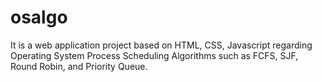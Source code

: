 # osalgo
It is a web application project based on HTML, CSS, Javascript regarding Operating System Process Scheduling Algorithms such as FCFS, SJF, Round Robin, and Priority Queue.
